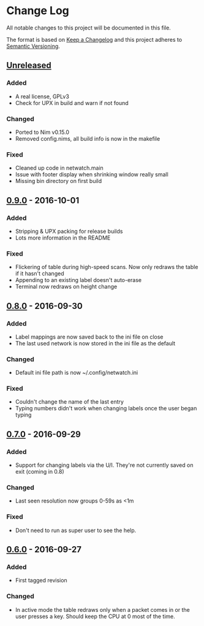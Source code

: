 # Change Log
All notable changes to this project will be documented in this file.

The format is based on [Keep a Changelog](http://keepachangelog.com/)
and this project adheres to [Semantic Versioning](http://semver.org/).

## [Unreleased]
### Added
- A real license, GPLv3
- Check for UPX in build and warn if not found

### Changed
- Ported to Nim v0.15.0
- Removed config.nims, all build info is now in the makefile

### Fixed
- Cleaned up code in netwatch.main
- Issue with footer display when shrinking window really small
- Missing bin directory on first build

## [0.9.0] - 2016-10-01
### Added
- Stripping & UPX packing for release builds
- Lots more information in the README

### Fixed
- Flickering of table during high-speed scans. Now only redraws the table if it
hasn't changed
- Appending to an existing label doesn't auto-erase
- Terminal now redraws on height change

## [0.8.0] - 2016-09-30
### Added
- Label mappings are now saved back to the ini file on close
- The last used network is now stored in the ini file as the default

### Changed
- Default ini file path is now ~/.config/netwatch.ini

### Fixed
- Couldn't change the name of the last entry
- Typing numbers didn't work when changing labels once the user began typing

## [0.7.0] - 2016-09-29
### Added
- Support for changing labels via the U/I. They're not currently saved on exit (coming in 0.8)

### Changed
- Last seen resolution now groups 0-59s as <1m

### Fixed
- Don't need to run as super user to see the help.

## [0.6.0] - 2016-09-27
### Added
- First tagged revision

### Changed
- In active mode the table redraws only when a packet comes in or the user presses a key. Should keep the CPU at 0 most of the time.

[Unreleased]: https://dev.visionistinc.com/gitlab/jfscillieri/netwatch/compare/v0.9.0...HEAD
[0.9.0]: https://dev.visionistinc.com/gitlab/jfscillieri/netwatch/compare/v0.8.0...v0.9.0
[0.8.0]: https://dev.visionistinc.com/gitlab/jfscillieri/netwatch/compare/v0.7.0...v0.8.0
[0.7.0]: https://dev.visionistinc.com/gitlab/jfscillieri/netwatch/compare/v0.6.0...v0.7.0
[0.6.0]: https://dev.visionistinc.com/gitlab/jfscillieri/netwatch/compare/beea00ec...v0.6.0
